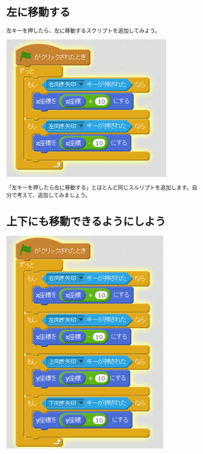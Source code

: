 # 左に移動する

左キーを押したら、左に移動するスクリプトを追加してみよう。

![](move_right_left.png)

「左キーを押したら左に移動する」とほとんど同じスルリプトを追加します。自分で考えて、追加してみましょう。




# 上下にも移動できるようにしよう
![](move_lrtd.png)
